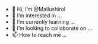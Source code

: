 - 👋 Hi, I’m @Mallushirol
- 👀 I’m interested in ...
- 🌱 I’m currently learning ...
- 💞️ I’m looking to collaborate on ...
- 📫 How to reach me ...

<!---
Mallushirol/Mallushirol is a ✨ special ✨ repository because its `README.md` (this file) appears on your GitHub profile.
You can click the Preview link to take a look at your changes.
--->
